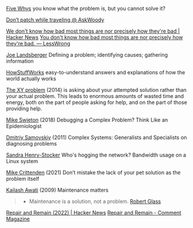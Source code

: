 
[Five Whys](https://open.buffer.com/5-whys-process/)
you know what the problem is, but you cannot solve it?

[Don’t patch while traveling @ AskWoody](https://www.askwoody.com/2024/dont-patch-while-traveling/)

[We don't know how bad most things are nor precisely how they're bad | Hacker News](https://news.ycombinator.com/item?id=41311135)
[You don't know how bad most things are nor precisely how they're bad. — LessWrong](https://www.lesswrong.com/posts/PJu2HhKsyTEJMxS9a/you-don-t-know-how-bad-most-things-are-nor-precisely-how)

[Joe Landsberger](http://www.studygs.net/problem/problemsolvingv1.htm)
Defining a problem; identifying causes; gathering information

[HowStuffWorks](http://www.howstuffworks.com/)
easy-to-understand answers and explanations of how the world actually works

[The XY problem](http://xyproblem.info/)
(2014) is asking about your attempted solution rather than your actual problem. This leads to enormous amounts of wasted time and energy, both on the part of people asking for help, and on the part of those providing help.

[Mike Swieton](https://spin.atomicobject.com/2018/01/27/debugging-complex-problems/)
(2018) Debugging a Complex Problem? Think Like an Epidemiologist

[Dmitriy Samovskiy](http://www.somic.org/2011/09/30/complex-systems-generalists-and-specialists/)
(2011) Complex Systems: Generalists and Specialists
on diagnosing problems

[Sandra Henry-Stocker](http://www.computerworld.com/article/3196138/linux/whos-hogging-the-network.html)
Who's hogging the network? Bandwidth usage on a Linux system

[Mike Crittenden](https://critter.blog/2021/06/18/dont-mistake-the-lack-of-your-pet-solution-as-the-problem-itself/)
(2021) Don’t mistake the lack of your pet solution as the problem itself

[Kailash Awati](https://eight2late.wordpress.com/2009/07/16/maintenance-matters/)
(2009) Maintenance matters
> * Maintenance is a solution, not a problem.
[Robert Glass](http://www.robertlglass.com/)

[Repair and Remain (2022) | Hacker News](https://news.ycombinator.com/item?id=41226039)
[Repair and Remain - Comment Magazine](https://comment.org/repair-and-remain/)
